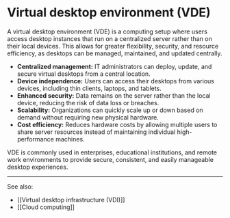 
# Virtual desktop environment (VDE)

A virtual desktop environment (VDE) is a computing setup where users access desktop instances that run on a centralized server rather than on their local devices. This allows for greater flexibility, security, and resource efficiency, as desktops can be managed, maintained, and updated centrally.

- **Centralized management:** IT administrators can deploy, update, and secure virtual desktops from a central location.
- **Device independence:** Users can access their desktops from various devices, including thin clients, laptops, and tablets.
- **Enhanced security:** Data remains on the server rather than the local device, reducing the risk of data loss or breaches.
- **Scalability:** Organizations can quickly scale up or down based on demand without requiring new physical hardware.
- **Cost efficiency:** Reduces hardware costs by allowing multiple users to share server resources instead of maintaining individual high-performance machines.

VDE is commonly used in enterprises, educational institutions, and remote work environments to provide secure, consistent, and easily manageable desktop experiences.

---

See also:

- [[Virtual desktop infrastructure (VDI)]]
- [[Cloud computing]]